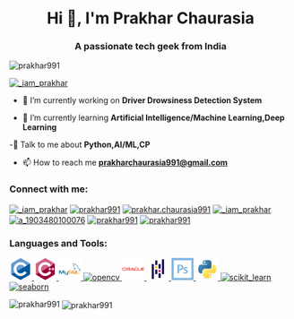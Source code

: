 <h1 align="center">Hi 👋, I'm Prakhar Chaurasia</h1>
<h3 align="center">A passionate tech geek from India</h3>

<p align="left"> <img src="https://komarev.com/ghpvc/?username=prakhar991&label=Profile%20views&color=0e75b6&style=flat" alt="prakhar991" /> </p><p align="left"> <a href="https://twitter.com/_iam_prakhar" target="blank"><img src="https://img.shields.io/twitter/follow/_iam_prakhar?logo=twitter&style=for-the-badge" alt="_iam_prakhar" /></a> </p>

- 🔭 I’m currently working on **Driver Drowsiness Detection System**

- 🌱 I’m currently learning **Artificial Intelligence/Machine Learning,Deep Learning**

-💭 Talk to me about **Python,AI/ML,CP**

- 📫 How to reach me **prakharchaurasia991@gmail.com**

<h3 align="left">Connect with me:</h3>
<p align="left">
<a href="https://twitter.com/_iam_prakhar" target="blank"><img align="center" src="https://raw.githubusercontent.com/rahuldkjain/github-profile-readme-generator/master/src/images/icons/Social/twitter.svg" alt="_iam_prakhar" height="30" width="40" /></a>
<a href="https://linkedin.com/in/prakhar991" target="blank"><img align="center" src="https://raw.githubusercontent.com/rahuldkjain/github-profile-readme-generator/master/src/images/icons/Social/linked-in-alt.svg" alt="prakhar991" height="30" width="40" /></a>
<a href="https://fb.com/prakhar.chaurasia991" target="blank"><img align="center" src="https://raw.githubusercontent.com/rahuldkjain/github-profile-readme-generator/master/src/images/icons/Social/facebook.svg" alt="prakhar.chaurasia991" height="30" width="40" /></a>
<a href="https://instagram.com/_iam_prakhar" target="blank"><img align="center" src="https://raw.githubusercontent.com/rahuldkjain/github-profile-readme-generator/master/src/images/icons/Social/instagram.svg" alt="_iam_prakhar" height="30" width="40" /></a>
<a href="https://www.hackerrank.com/a_1903480100076" target="blank"><img align="center" src="https://raw.githubusercontent.com/rahuldkjain/github-profile-readme-generator/master/src/images/icons/Social/hackerrank.svg" alt="a_1903480100076" height="30" width="40" /></a>
<a href="https://www.leetcode.com/prakhar991" target="blank"><img align="center" src="https://raw.githubusercontent.com/rahuldkjain/github-profile-readme-generator/master/src/images/icons/Social/leet-code.svg" alt="prakhar991" height="30" width="40" /></a>
<a href="https://auth.geeksforgeeks.org/user/prakhar991" target="blank"><img align="center" src="https://raw.githubusercontent.com/rahuldkjain/github-profile-readme-generator/master/src/images/icons/Social/geeks-for-geeks.svg" alt="prakhar991" height="30" width="40" /></a>
</p>

<h3 align="left">Languages and Tools:</h3>
<p align="left"> <a href="https://www.cprogramming.com/" target="_blank" rel="noreferrer"> <img src="https://raw.githubusercontent.com/devicons/devicon/master/icons/c/c-original.svg" alt="c" width="40" height="40"/> </a> <a href="https://www.w3schools.com/cpp/" target="_blank" rel="noreferrer"> <img src="https://raw.githubusercontent.com/devicons/devicon/master/icons/cplusplus/cplusplus-original.svg" alt="cplusplus" width="40" height="40"/> </a> <a href="https://www.mysql.com/" target="_blank" rel="noreferrer"> <img src="https://raw.githubusercontent.com/devicons/devicon/master/icons/mysql/mysql-original-wordmark.svg" alt="mysql" width="40" height="40"/> </a> <a href="https://opencv.org/" target="_blank" rel="noreferrer"> <img src="https://www.vectorlogo.zone/logos/opencv/opencv-icon.svg" alt="opencv" width="40" height="40"/> </a> <a href="https://www.oracle.com/" target="_blank" rel="noreferrer"> <img src="https://raw.githubusercontent.com/devicons/devicon/master/icons/oracle/oracle-original.svg" alt="oracle" width="40" height="40"/> </a> <a href="https://pandas.pydata.org/" target="_blank" rel="noreferrer"> <img src="https://raw.githubusercontent.com/devicons/devicon/2ae2a900d2f041da66e950e4d48052658d850630/icons/pandas/pandas-original.svg" alt="pandas" width="40" height="40"/> </a> <a href="https://www.photoshop.com/en" target="_blank" rel="noreferrer"> <img src="https://raw.githubusercontent.com/devicons/devicon/master/icons/photoshop/photoshop-line.svg" alt="photoshop" width="40" height="40"/> </a> <a href="https://www.python.org" target="_blank" rel="noreferrer"> <img src="https://raw.githubusercontent.com/devicons/devicon/master/icons/python/python-original.svg" alt="python" width="40" height="40"/> </a> <a href="https://scikit-learn.org/" target="_blank" rel="noreferrer"> <img src="https://upload.wikimedia.org/wikipedia/commons/0/05/Scikit_learn_logo_small.svg" alt="scikit_learn" width="40" height="40"/> </a> <a href="https://seaborn.pydata.org/" target="_blank" rel="noreferrer"> <img src="https://seaborn.pydata.org/_images/logo-mark-lightbg.svg" alt="seaborn" width="40" height="40"/> </a> </p>

<p><img align="left" src="https://github-readme-stats.vercel.app/api/top-langs?username=prakhar991&show_icons=true&locale=en&layout=compact" alt="prakhar991" /></p>

<p>&nbsp;<img align="center" src="https://github-readme-stats.vercel.app/api?username=prakhar991&show_icons=true&locale=en" alt="prakhar991" /></p>

